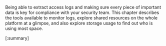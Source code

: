 Being able to extract access logs and making sure every piece of important data is key for compliance with your security team. This chapter describes the tools available to monitor logs, explore shared resources on the whole platform at a glimpse, and also explore storage usage to find out who is using most space.

[:summary]